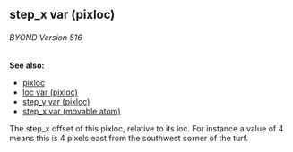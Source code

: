 ## step_x var (pixloc) 
###### BYOND Version 516
**See also:**
+   [pixloc](/ref/pixloc.md) 
+   [loc var (pixloc)](/ref/pixloc/var/loc.md) 
+   [step_y var (pixloc)](/ref/pixloc/var/step_y.md) 
+   [step_x var (movable atom)](/ref/atom/movable/var/step_x.md) 

The step_x offset of this pixloc, relative to its loc. For
instance a value of 4 means this is 4 pixels east from the southwest
corner of the turf.